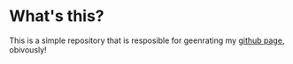 # What's this?

This is a simple repository that is resposible for geenrating my [github page](https://yoga1290.github.io), obivously!